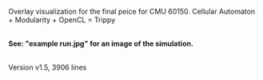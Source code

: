 Overlay visualization for the final peice for CMU 60150. Cellular Automaton + Modularity + OpenCL  =  Trippy<br><br>

<b>See: "example run.jpg" for an image of the simulation.</b>
<br><br>

Version v1.5, 3906 lines 

